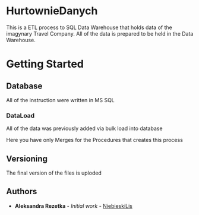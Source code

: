 # HurtownieDanych

This is a ETL process to SQL Data Warehouse that holds data of the imagynary Travel Company. All of the data is prepared to be held in the Data Warehouse.

# Getting Started
## Database

All of the instruction were written in MS SQL

### DataLoad
All of the data was previously added via bulk load into database

Here you have only Merges for the Procedures that creates this process

## Versioning

The final version of the files is uploded
## Authors

* **Aleksandra Rezetka** - *Initial work* - [NiebieskiLis](https://github.com/NiebieskiLis)


